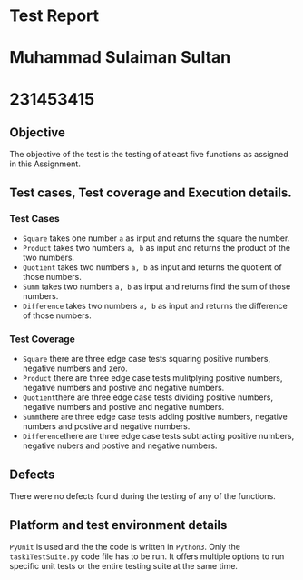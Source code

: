 # Test Report
# Muhammad Sulaiman Sultan
# 231453415

## Objective

The objective of the test is the testing of atleast five functions as assigned in this Assignment.

## Test cases, Test coverage and Execution details.

### Test Cases
- ```Square``` takes one number ```a``` as input and returns the square the number.
- ```Product``` takes two numbers ```a, b``` as input and returns the product of the two numbers.
- ```Quotient``` takes two numbers ```a, b``` as input and returns the quotient of those numbers.
- ```Summ``` takes two numbers ```a, b``` as input and returns find the sum of those numbers.
- ```Difference``` takes two numbers ```a, b``` as input and returns the difference of those numbers.

### Test Coverage
- ```Square``` there are three edge case tests squaring positive numbers, negative numbers and zero.
- ```Product``` there are three edge case tests mulitplying positive numbers, negative numbers and postive and negative numbers.
- ```Quotient```there are three edge case tests dividing positive numbers, negative numbers and postive and negative numbers.
- ```Summ```there are three edge case tests adding positive numbers, negative numbers and postive and negative numbers.
- ```Difference```there are three edge case tests subtracting positive numbers, negative nubers and postive and negative numbers.

## Defects

There were no defects found during the testing of any of the functions.

## Platform and test environment details

```PyUnit``` is used and the the code is written in ```Python3```. Only the  ```task1TestSuite.py``` code file has to be run. It offers multiple options to run specific unit tests or the entire testing suite at the same time.
